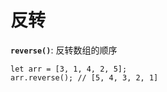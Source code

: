 # 反转

**`reverse()`**: 反转数组的顺序

```
let arr = [3, 1, 4, 2, 5];
arr.reverse(); // [5, 4, 3, 2, 1]
```
